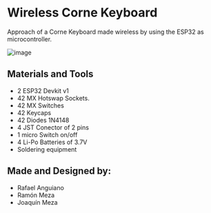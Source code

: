 # Wireless Corne Keyboard

Approach of a Corne Keyboard made wireless by using the ESP32 as microcontroller.

![image](https://github.com/user-attachments/assets/1f7778c2-979a-491d-9b50-c5eaa662c57b)



## Materials and Tools
- 2 ESP32 Devkit v1
- 42 MX Hotswap Sockets.
- 42 MX Switches
- 42 Keycaps
- 42 Diodes 1N4148
- 4 JST Conector of 2 pins
- 1 micro Switch on/off
- 4 Li-Po Batteries of 3.7V
- Soldering equipment


## Made and Designed by:
- Rafael Anguiano 
- Ramón Meza 
- Joaquín Meza
